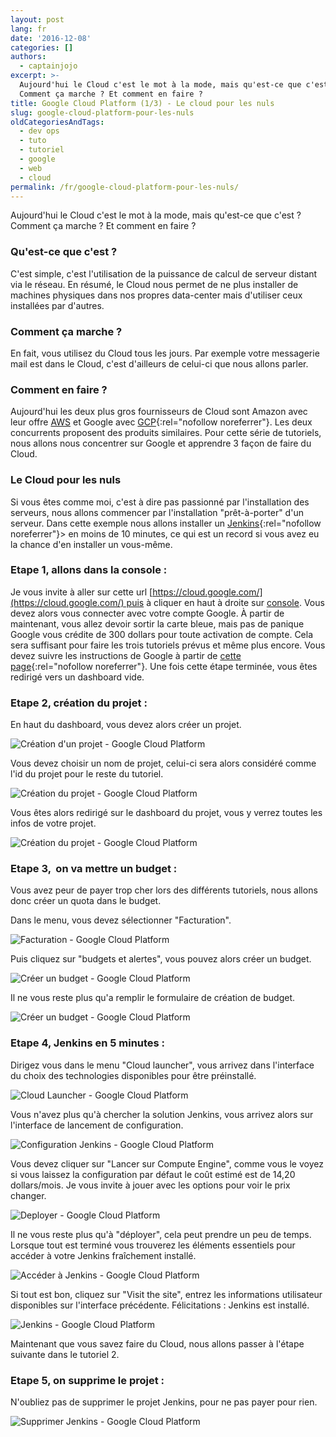 ```yaml
---
layout: post
lang: fr
date: '2016-12-08'
categories: []
authors:
  - captainjojo
excerpt: >-
  Aujourd'hui le Cloud c'est le mot à la mode, mais qu'est-ce que c'est ?
  Comment ça marche ? Et comment en faire ?
title: Google Cloud Platform (1/3) - Le cloud pour les nuls
slug: google-cloud-platform-pour-les-nuls
oldCategoriesAndTags:
  - dev ops
  - tuto
  - tutoriel
  - google
  - web
  - cloud
permalink: /fr/google-cloud-platform-pour-les-nuls/
---
```


Aujourd'hui le Cloud c'est le mot à la mode, mais qu'est-ce que c'est ?
Comment ça marche ? Et comment en faire ?

### Qu'est-ce que c'est ?

C'est simple, c'est l'utilisation de la puissance de calcul de serveur distant via le réseau. En résumé, le Cloud nous permet de ne plus installer de machines physiques dans nos propres data-center mais d'utiliser ceux installées par d'autres.

### Comment ça marche ?

En fait, vous utilisez du Cloud tous les jours. Par exemple votre messagerie mail est dans le Cloud, c'est d'ailleurs de celui-ci que nous allons parler.

### Comment en faire ?

Aujourd'hui les deux plus gros fournisseurs de Cloud sont Amazon avec leur offre [AWS](https://aws.amazon.com/fr/) et Google avec [GCP](https://cloud.google.com/){:rel="nofollow noreferrer"}. Les deux concurrents proposent des produits similaires. Pour cette série de tutoriels, nous allons nous concentrer sur Google et apprendre 3 façon de faire du Cloud.

### Le Cloud pour les nuls

Si vous êtes comme moi, c'est à dire pas passionné par l'installation des serveurs, nous allons commencer par l'installation "prêt-à-porter" d'un serveur. Dans cette exemple nous allons installer un [Jenkins](https://jenkins.io/){:rel="nofollow noreferrer"}> en moins de 10 minutes, ce qui est un record si vous avez eu la chance d'en installer un vous-même.

### Etape 1, allons dans la console :

Je vous invite à aller sur cette url [https://cloud.google.com/](https://cloud.google.com/) puis à cliquer en haut à droite sur [console](https://console.cloud.google.com/). Vous devez alors vous connecter avec votre compte Google. À partir de maintenant, vous allez devoir sortir la carte bleue, mais pas de panique Google vous crédite de 300 dollars pour toute activation de compte. Cela sera suffisant pour faire les trois tutoriels prévus et même plus encore. Vous devez suivre les instructions de Google à partir de [cette page](https://console.cloud.google.com/freetrial){:rel="nofollow noreferrer"}. Une fois cette étape terminée, vous êtes redirigé vers un dashboard vide.

### Etape 2, création du projet :

En haut du dashboard, vous devez alors créer un projet.

![Création d'un projet - Google Cloud Platform](/assets/2016-12-08-google-cloud-platform-pour-les-nuls/capture-decran-2016-11-30-a-11.09.13.png)

Vous devez choisir un nom de projet, celui-ci sera alors considéré comme l'id du projet pour le reste du tutoriel.

![Création du projet - Google Cloud Platform](/assets/2016-12-08-google-cloud-platform-pour-les-nuls/capture-decran-2016-11-30-a-11.11.57.png)

Vous êtes alors redirigé sur le dashboard du projet, vous y verrez toutes les infos de votre projet.


![Création du projet - Google Cloud Platform](/assets/2016-12-08-google-cloud-platform-pour-les-nuls/capture-decran-2016-11-30-a-11.15.47.png)

### Etape 3,  on va mettre un budget :

Vous avez peur de payer trop cher lors des différents tutoriels, nous allons donc créer un quota dans le budget.

Dans le menu, vous devez sélectionner "Facturation".

![Facturation - Google Cloud Platform](/assets/2016-12-08-google-cloud-platform-pour-les-nuls/capture-decran-2016-11-30-a-11.20.16.png)

Puis cliquez sur "budgets et alertes", vous pouvez alors créer un budget.

![Créer un budget - Google Cloud Platform](/assets/2016-12-08-google-cloud-platform-pour-les-nuls/capture-decran-2016-11-30-a-11.22.21.png)

Il ne vous reste plus qu'a remplir le formulaire de création de budget.

![Créer un budget - Google Cloud Platform](/assets/2016-12-08-google-cloud-platform-pour-les-nuls/capture-decran-2016-11-30-a-11.24.38.png)

### Etape 4, Jenkins en 5 minutes :

Dirigez vous dans le menu "Cloud launcher", vous arrivez dans l'interface du choix des technologies disponibles pour être préinstallé.

![Cloud Launcher - Google Cloud Platform](/assets/2016-12-08-google-cloud-platform-pour-les-nuls/capture-decran-2016-11-30-a-11.28.09.png)

Vous n'avez plus qu'à chercher la solution Jenkins, vous arrivez alors sur l'interface de lancement de configuration.

![Configuration Jenkins - Google Cloud Platform](/assets/2016-12-08-google-cloud-platform-pour-les-nuls/capture-decran-2016-11-30-a-11.30.33.png)

Vous devez cliquer sur "Lancer sur Compute Engine", comme vous le voyez si vous laissez la configuration par défaut le coût estimé est de 14,20 dollars/mois. Je vous invite à jouer avec les options pour voir le prix changer.

![Deployer - Google Cloud Platform](/assets/2016-12-08-google-cloud-platform-pour-les-nuls/capture-decran-2016-11-30-a-11.35.43.png)

Il ne vous reste plus qu'à "déployer", cela peut prendre un peu de temps. Lorsque tout est terminé vous trouverez les éléments essentiels pour accéder à votre Jenkins fraîchement installé.

![Accéder à Jenkins - Google Cloud Platform](/assets/2016-12-08-google-cloud-platform-pour-les-nuls/capture-decran-2016-11-30-a-11.38.53.png)

Si tout est bon, cliquez sur "Visit the site", entrez les informations utilisateur disponibles sur l'interface précédente.
Félicitations : Jenkins est installé.

![Jenkins - Google Cloud Platform](/assets/2016-12-08-google-cloud-platform-pour-les-nuls/capture-decran-2016-11-30-a-11.42.19.png)

Maintenant que vous savez faire du Cloud, nous allons passer à l'étape suivante dans le tutoriel 2.

### Etape 5, on supprime le projet :

N'oubliez pas de supprimer le projet Jenkins, pour ne pas payer pour rien.

![Supprimer Jenkins - Google Cloud Platform](/assets/2016-12-08-google-cloud-platform-pour-les-nuls/capture-decran-2016-11-30-a-11.51.59.png)

